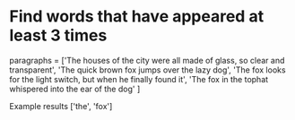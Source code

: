 # Find words that have appeared at least 3 times

paragraphs = ['The houses of the city were all made of glass, so clear and transparent',
          'The quick brown fox jumps over the lazy dog',
          'The fox looks for the light switch, but when he finally found it',
          'The fox in the tophat whispered into the ear of the dog'
         ]

Example results
['the', 'fox']

